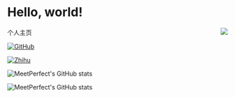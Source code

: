 <!doctype html>
<html lang="en">
  <head>
    <meta charset="utf-8">
    <meta name="viewport" content="width=device-width, initial-scale=1">
    <title>Bootstrap demo</title>
  </head>
  <body>
    <h1>Hello, world!</h1>
  </body>
</html>
<!doctype html>
<html lang="en">
  个人主页
</html>
<!doctype html>
<html lang="en">
  <img align="right" src="https://github-readme-stats.vercel.app/api?username=MeetPerfect&show_icons=true&theme=tokyonight&icon_color=CE1D2D&text_color=718096&bg_color=ffffff&hide_title=true"/>
</html>



[![GitHub](https://img.shields.io/badge/dynamic/json?url=https%3A%2F%2Fapi.swo.moe%2Fstats%2Fgithub%2FMeetPerfect&query=count&color=181717&label=GitHub&labelColor=8e7ff3&logo=github&suffix=+follows&cacheSeconds=3600)](https://github.com/MeetPerfect)

[![Zhihu](https://img.shields.io/badge/dynamic/json?label=%E7%9F%A5%E4%B9%8E%E5%85%B3%E6%B3%A8&labelColor=0084ff&color=282c34&query=%24.data.totalSubs&url=https%3A%2F%2Fapi.spencerwoo.com%2Fsubstats%2F%3Fsource%3Dzhihu%26queryKey%3Dmeng-sheng-56-1&longCache=true)](https://www.zhihu.com/people/meng-sheng-56-1)




![MeetPerfect's GitHub stats](https://github-readme-stats.vercel.app/api?username=MeetPerfect&show_icons=true&theme=tokyonight)

![MeetPerfect's GitHub stats](https://github-readme-stats.vercel.app/api?username=MeetPerfect&theme=dark&show_icons=true)



